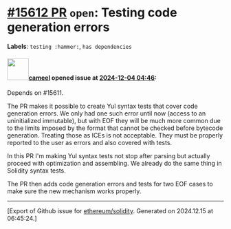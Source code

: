 # [\#15612 PR](https://github.com/ethereum/solidity/pull/15612) `open`: Testing code generation errors
**Labels**: `testing :hammer:`, `has dependencies`


#### <img src="https://avatars.githubusercontent.com/u/137030?v=4" width="50">[cameel](https://github.com/cameel) opened issue at [2024-12-04 04:46](https://github.com/ethereum/solidity/pull/15612):

Depends on #15611.

The PR makes it possible to create Yul syntax tests that cover code generation errors. We only had one such error until now (access to an uninitialized immutable), but with EOF they will be much more common due to the limits imposed by the format that cannot be checked before bytecode generation. Treating those as ICEs is not acceptable. They must be properly reported to the user as errors and also covered with tests.

In this PR I'm making Yul syntax tests not stop after parsing but actually proceed with optimization and assembling. We already do the same thing in Solidity syntax tests.

The PR then adds code generation errors and tests for two EOF cases to make sure the new mechanism works properly.




-------------------------------------------------------------------------------



[Export of Github issue for [ethereum/solidity](https://github.com/ethereum/solidity). Generated on 2024.12.15 at 06:45:24.]
